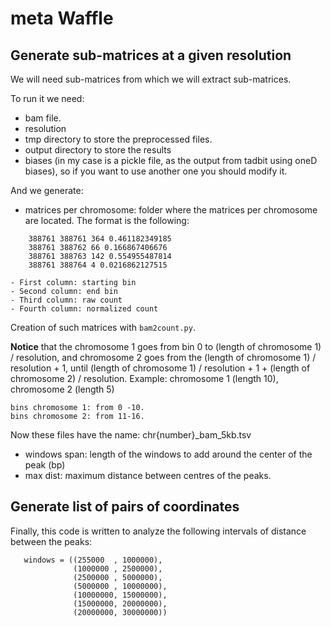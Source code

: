 # meta Waffle

## Generate sub-matrices at a given resolution 

We will need sub-matrices from which we will extract sub-matrices.

To run it we need:
- bam file.
- resolution
- tmp directory to store the preprocessed files.
- output directory to store the results
- biases (in my case is a pickle file, as the output from tadbit using oneD biases), so if you want to use another one you should modify it.

And we generate:
- matrices per chromosome: folder where the matrices per chromosome are located. The format is the following:
```
    388761 388761 364 0.461182349185
    388761 388762 66 0.166867406676
    388761 388763 142 0.554955487814
    388761 388764 4 0.0216862127515
```
    - First column: starting bin
    - Second column: end bin
    - Third column: raw count
    - Fourth column: normalized count

Creation of such matrices with `bam2count.py`.

**Notice** that the chromosome 1 goes from bin 0 to (length of chromosome 1) / resolution, and chromosome 2 goes from the (length of chromosome 1) / resolution + 1,  until (length of chromosome 1) / resolution + 1 + (length of chromosome 2) / resolution. Example: chromosome 1 (length 10), chromosome 2 (length 5)
```
bins chromosome 1: from 0 -10.
bins chromosome 2: from 11-16.
```

Now these files have the name: chr{number}_bam_5kb.tsv

 - windows span: length of the windows to add around the center of the peak (bp)
 - max dist: maximum distance between centres of the peaks.

## Generate list of pairs of coordinates


Finally, this code is written to analyze the following intervals of distance between the peaks:

```
   windows = ((255000  , 1000000),
              (1000000 , 2500000),
              (2500000 , 5000000),
              (5000000 , 10000000),
              (10000000, 15000000),
              (15000000, 20000000),
              (20000000, 30000000))
```
